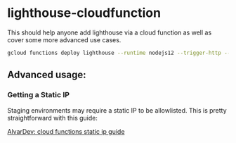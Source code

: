 # lighthouse-cloudfunction

This should help anyone add lighthouse via a cloud function as well as cover some more advanced use cases.

```sh
gcloud functions deploy lighthouse --runtime nodejs12 --trigger-http --memory=2048MB --set-env-vars SECRET=mysecret
```

## Advanced usage:

### Getting a Static IP

Staging environments may require a static IP to be allowlisted. This is pretty straightforward with this guide:

[AlvarDev: cloud functions static ip guide](https://github.com/AlvarDev/functions-static-ip)